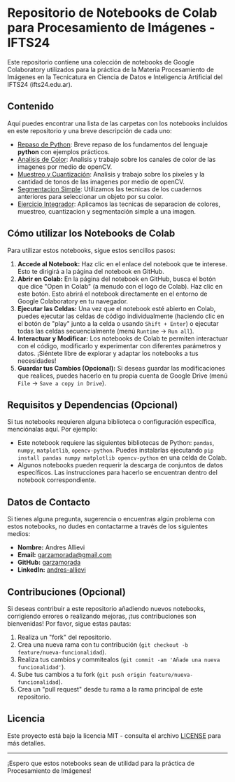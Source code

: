 # Repositorio de Notebooks de Colab para Procesamiento de Imágenes - IFTS24

Este repositorio contiene una colección de notebooks de Google Colaboratory utilizados para la práctica de la Materia Procesamiento de Imágenes en la Tecnicatura en Ciencia de Datos e Inteligencia Artificial del IFTS24 (ifts24.edu.ar).

## Contenido

Aquí puedes encontrar una lista de las carpetas con los notebooks incluidos en este repositorio y una breve descripción de cada uno:

* [Repaso de Python](repaso_de_python): Breve repaso de los fundamentos del lenguaje **python** con ejemplos prácticos.
* [Analisis de Color](color): Analisis y trabajo sobre los canales de color de las imagenes por medio de openCV.
* [Muestreo y Cuantización](muestreo_y_cuantizacion): Analisis y trabajo sobre los pixeles y la cantidad de tonos de las imagenes por medio de openCV.
* [Segmentacion Simple](segmentacion_simple): Utilizamos las tecnicas de los cuadernos anteriores para seleccionar un objeto por su color.
* [Ejercicio Integrador](ejercicio_integrador): Aplicamos las tecnicas de separacion de colores, muestreo, cuantizacion y segmentación simple a una imagen.


## Cómo utilizar los Notebooks de Colab

Para utilizar estos notebooks, sigue estos sencillos pasos:

1.  **Accede al Notebook:** Haz clic en el enlace del notebook que te interese. Esto te dirigirá a la página del notebook en GitHub.
2.  **Abrir en Colab:** En la página del notebook en GitHub, busca el botón que dice "Open in Colab" (a menudo con el logo de Colab). Haz clic en este botón. Esto abrirá el notebook directamente en el entorno de Google Colaboratory en tu navegador.
3.  **Ejecutar las Celdas:** Una vez que el notebook esté abierto en Colab, puedes ejecutar las celdas de código individualmente (haciendo clic en el botón de "play" junto a la celda o usando `Shift + Enter`) o ejecutar todas las celdas secuencialmente (menú `Runtime` -> `Run all`).
4.  **Interactuar y Modificar:** Los notebooks de Colab te permiten interactuar con el código, modificarlo y experimentar con diferentes parámetros y datos. ¡Siéntete libre de explorar y adaptar los notebooks a tus necesidades!
5.  **Guardar tus Cambios (Opcional):** Si deseas guardar las modificaciones que realices, puedes hacerlo en tu propia cuenta de Google Drive (menú `File` -> `Save a copy in Drive`).

## Requisitos y Dependencias (Opcional)

Si tus notebooks requieren alguna biblioteca o configuración específica, menciónalas aquí. Por ejemplo:

* Este notebook requiere las siguientes bibliotecas de Python: `pandas`, `numpy`, `matplotlib`, `opencv-python`. Puedes instalarlas ejecutando `pip install pandas numpy matplotlib opencv-python` en una celda de Colab.
* Algunos notebooks pueden requerir la descarga de conjuntos de datos específicos. Las instrucciones para hacerlo se encuentran dentro del notebook correspondiente.

## Datos de Contacto

Si tienes alguna pregunta, sugerencia o encuentras algún problema con estos notebooks, no dudes en contactarme a través de los siguientes medios:

* **Nombre:** Andres Allievi
* **Email:** garzamorada@gmail.com
* **GitHub:** [garzamorada](https://github.com/garzamorada)
* **LinkedIn:** [andres-allievi](https://www.linkedin.com/in/andres-allievi)

## Contribuciones (Opcional)

Si deseas contribuir a este repositorio añadiendo nuevos notebooks, corrigiendo errores o realizando mejoras, ¡tus contribuciones son bienvenidas! Por favor, sigue estas pautas:

1.  Realiza un "fork" del repositorio.
2.  Crea una nueva rama con tu contribución (`git checkout -b feature/nueva-funcionalidad`).
3.  Realiza tus cambios y commitealos (`git commit -am 'Añade una nueva funcionalidad'`).
4.  Sube tus cambios a tu fork (`git push origin feature/nueva-funcionalidad`).
5.  Crea un "pull request" desde tu rama a la rama principal de este repositorio.

## Licencia

Este proyecto está bajo la licencia MIT - consulta el archivo [LICENSE](LICENSE) para más detalles.

---

¡Espero que estos notebooks sean de utilidad para la práctica de Procesamiento de Imágenes!
